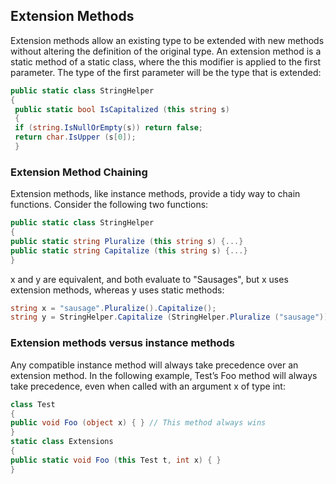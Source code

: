 ﻿## Extension Methods
Extension methods allow an existing type to be extended with new methods without
altering the definition of the original type. An extension method is a static method
of a static class, where the this modifier is applied to the first parameter.
The type of the first parameter will be the type that is extended:

```csharp
public static class StringHelper
{
 public static bool IsCapitalized (this string s)
 {
 if (string.IsNullOrEmpty(s)) return false;
 return char.IsUpper (s[0]);
 }
```

### Extension Method Chaining
Extension methods, like instance methods, provide a tidy way to chain functions.
Consider the following two functions:
```csharp
public static class StringHelper
{
public static string Pluralize (this string s) {...}
public static string Capitalize (this string s) {...}
}
```

x and y are equivalent, and both evaluate to "Sausages", but x uses extension
methods, whereas y uses static methods:

```csharp
string x = "sausage".Pluralize().Capitalize();
string y = StringHelper.Capitalize (StringHelper.Pluralize ("sausage"));
```

### Extension methods versus instance methods
Any compatible instance method will always take precedence over an extension
method. In the following example, Test’s Foo method will always take precedence,
even when called with an argument x of type int:
```csharp 
class Test
{
public void Foo (object x) { } // This method always wins
}
static class Extensions
{
public static void Foo (this Test t, int x) { }
}
```
